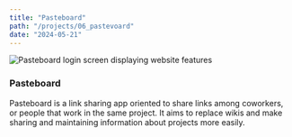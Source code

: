 ```yaml
---
title: "Pasteboard"
path: "/projects/06_pastevoard"
date: "2024-05-21"
---
```


<imgwrapper style="{ background-color: #9c9c9f; }">
  <img src="/projects/pasteboard.jpg" alt="Pasteboard login screen displaying website features">
</imgwrapper>

### Pasteboard

Pasteboard is a link sharing app oriented to share links among coworkers, or people that work in the same project. It aims to replace wikis and make sharing and maintaining information about projects more easily.
